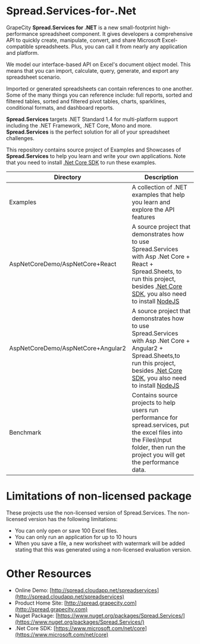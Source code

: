 # Spread.Services-for-.Net
GrapeCity **Spread.Services for .NET** is a new small-footprint high-performance spreadsheet component. It gives developers a comprehensive API to quickly create, manipulate, convert, and share Microsoft Excel-compatible spreadsheets. Plus, you can call it from nearly any application and platform.
 
We model our interface-based API on Excel's document object model. This means that you can import, calculate, query, generate, and export any spreadsheet scenario.
 
Imported or generated spreadsheets can contain references to one another. Some of the many things you can reference include: full reports, sorted and filtered tables, sorted and filtered pivot tables, charts, sparklines, conditional formats, and dashboard reports.
 
**Spread.Services** targets .NET Standard 1.4 for multi-platform support including the .NET Framework, .NET Core, Mono and more. **Spread.Services** is the perfect solution for all of your spreadsheet challenges.

This repository contains source project of Examples and Showcases of **Spread.Services** to help you learn and write your own applications. Note that you need to install [.Net Core SDK](https://www.microsoft.com/net/core) to run these examples.

| Directory    | Description    |
| ------------- |-------------|
| Examples     | A collection of .NET examples that help you learn and explore the API features |
| AspNetCoreDemo/AspNetCore+React     | A source project that demonstrates how to use Spread.Services with Asp .Net Core + React + Spread.Sheets, to run this project, besides [.Net Core SDK](https://www.microsoft.com/net/core), you also need to install [NodeJS](https://nodejs.org/en/) |
| AspNetCoreDemo/AspNetCore+Angular2     | A source project that demonstrates how to use Spread.Services with Asp .Net Core + Angular2 + Spread.Sheets,to run this project, besides [.Net Core SDK](https://www.microsoft.com/net/core), you also need to install [NodeJS](https://nodejs.org/en/)|
| Benchmark | Contains source projects to help users run performance for spread.services, put the excel files into the Files\Input folder, then run the project you will get the performance data.|

# Limitations of non-licensed package
These projects use the non-licensed version of Spread.Services. The non-licensed version has the following limitations:
* You can only open or save 100 Excel files.
* You can only run an application for up to 10 hours
* When you save a file, a new worksheet with watermark will be added stating that this was generated using a non-licensed evaluation version.

# Other Resources
* Online Demo: [http://spread.cloudapp.net/spreadservices](http://spread.cloudapp.net/spreadservices)
* Product Home Site: [http://spread.grapecity.com](http://spread.grapecity.com)
* Nuget Package: [https://www.nuget.org/packages/Spread.Services/](https://www.nuget.org/packages/Spread.Services/)
* .Net Core SDK: [https://www.microsoft.com/net/core](https://www.microsoft.com/net/core)
